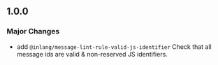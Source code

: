 ## 1.0.0

### Major Changes

- add `@inlang/message-lint-rule-valid-js-identifier`
  Check that all message ids are valid & non-reserved JS identifiers.
